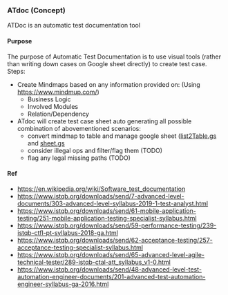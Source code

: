 ### ATdoc (Concept)
ATDoc is an automatic test documentation tool

#### Purpose
The purpose of Automatic Test Documentation is to use visual tools (rather than writing down cases on Google sheet directly) to create test case. Steps: 
- Create Mindmaps based on any information provided on: (Using https://www.mindmup.com/)
  - Business Logic
  - Involved Modules
  - Relation/Dependency
- ATdoc will create test case sheet auto generating all possible combination of abovementioned scenarios:
  - convert mindmap to table and manage google sheet ([list2Table.gs](list2Table.gs) and [sheet.gs](sheet.gs)
  - consider illegal ops and filter/flag them (TODO)
  - flag any legal missing paths (TODO)
  
#### Ref
- https://en.wikipedia.org/wiki/Software_test_documentation
- https://www.istqb.org/downloads/send/7-advanced-level-documents/303-advanced-level-syllabus-2019-1-test-analyst.html
- https://www.istqb.org/downloads/send/61-mobile-application-testing/251-mobile-application-testing-specialist-syllabus.html
- https://www.istqb.org/downloads/send/59-performance-testing/239-istqb-ctfl-pt-syllabus-2018-ga.html
- https://www.istqb.org/downloads/send/62-acceptance-testing/257-acceptance-testing-specialist-syllabus.html 
- https://www.istqb.org/downloads/send/65-advanced-level-agile-technical-tester/289-istqb-ctal-att_syllabus_v1-0.html
- https://www.istqb.org/downloads/send/48-advanced-level-test-automation-engineer-documents/201-advanced-test-automation-engineer-syllabus-ga-2016.html
